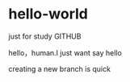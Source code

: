 # hello-world
just for study GITHUB


hello，human.I just want say hello

creating a new branch is quick
